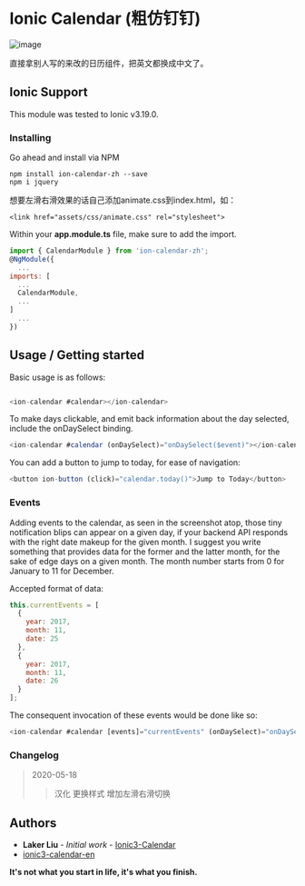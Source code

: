 # Ionic Calendar (粗仿钉钉)

![image](https://luoyuanli.com/content/uploads/2020/05/image-1589769483386.png)


直接拿别人写的来改的日历组件，把英文都换成中文了。

## Ionic Support

This module was tested to Ionic v3.19.0.

### Installing

Go ahead and install via NPM

```
npm install ion-calendar-zh --save
npm i jquery
```

想要左滑右滑效果的话自己添加animate.css到index.html，如：
```
<link href="assets/css/animate.css" rel="stylesheet">
```

Within your **app.module.ts** file, make sure to add the import.

```javascript
import { CalendarModule } from 'ion-calendar-zh';
@NgModule({
  ...
imports: [
  ...
  CalendarModule,
  ...
]
  ...
})
```

## Usage / Getting started

Basic usage is as follows:

```javascript

<ion-calendar #calendar></ion-calendar>


```

To make days clickable, and emit back information about the day selected, include the onDaySelect binding.

```javascript
<ion-calendar #calendar (onDaySelect)="onDaySelect($event)"></ion-calendar>
```

You can add a button to jump to today, for ease of navigation:

```javascript
<button ion-button (click)="calendar.today()">Jump to Today</button>
```

### Events

Adding events to the calendar, as seen in the screenshot atop, those tiny notification blips can appear on a given day, if your backend API responds with the right date makeup for the given month. I suggest you write something that provides data for the former and the latter month, for the sake of edge days on a given month. The month number starts from 0 for January to 11 for December.

Accepted format of data:

```javascript
this.currentEvents = [
  {
    year: 2017,
    month: 11,
    date: 25
  },
  {
    year: 2017,
    month: 11,
    date: 26
  }
];
```

The consequent invocation of these events would be done like so:

```javascript
<ion-calendar #calendar [events]="currentEvents" (onDaySelect)="onDaySelect($event)" (onMonthSelect)="onMonthSelect($event)"></ion-calendar>
```

### Changelog

> 2020-05-18
>> 汉化
>> 更换样式
>> 增加左滑右滑切换

## Authors

* **Laker Liu** - *Initial work* - [Ionic3-Calendar](https://github.com/laker007/ionic3-calendar)
* [ionic3-calendar-en](https://github.com/gbrits/ionic-calendar)

**It's not what you start in life, it's what you finish.**

